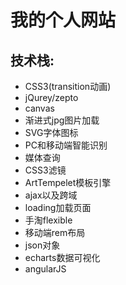 # 我的个人网站

## 技术栈:

- CSS3(transition动画)
- jQurey/zepto
- canvas
- 渐进式jpg图片加载
- SVG字体图标
- PC和移动端智能识别
- 媒体查询
- CSS3滤镜
- ArtTempelet模板引擎
- ajax以及跨域
- loading加载页面
- 手淘flexible
- 移动端rem布局
- json对象
- echarts数据可视化
- angularJS
